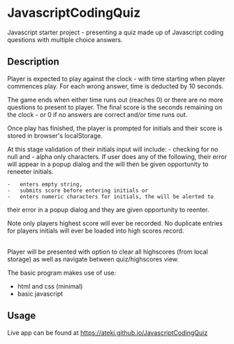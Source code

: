 # JavascriptCodingQuiz
Javascript starter project - presenting a quiz made up of Javascript coding questions
with multiple choice answers.

## Description
Player is expected to play against the clock - with time starting when player commences play.
For each wrong answer, time is deducted by 10 seconds.
<br>

The game ends when either time runs out (reaches 0) or there are no more questions to present to player.
The final score is the seconds remaining on the clock - or 0 if no answers are correct and/or time runs out.
<br>

Once play has finished, the player is prompted for initials and their score is stored in browser's localStorage.

At this stage validation of their initials input will include:
    - checking for no null and 
    -  alpha only characters.
If user does any of the following, their error will appear in a popup dialog and the will then be given opportunity to reneeter initials.

    -   enters empty string, 
    -   submits score before entering initials or 
    -   enters numeric characters for initials, the will be alerted to
their error in a popup dialog and they are given opportunity to reenter.

Note only players highest score will ever be recorded.
No duplicate entries for players initials will ever be loaded into high scores record.

<br>
Player will be presented with option to clear all highscores (from local storage) as well as navigate between quiz/highscores view.



The basic program makes  use of use:

- html and css (minimal)
- basic javascript



## Usage
Live app can be found at https://ateki.github.io/JavascriptCodingQuiz
